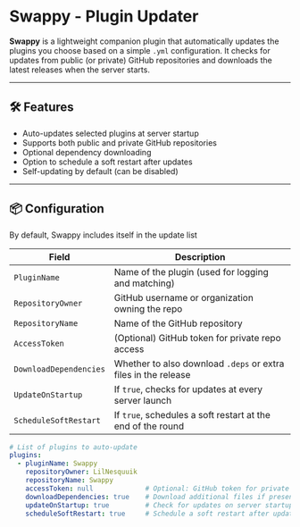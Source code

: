 # Swappy - Plugin Updater

**Swappy** is a lightweight companion plugin that automatically updates the plugins you choose based on a simple `.yml` configuration. It checks for updates from public (or private) GitHub repositories and downloads the latest releases when the server starts.

---

## 🛠️ Features

- Auto-updates selected plugins at server startup
- Supports both public and private GitHub repositories
- Optional dependency downloading
- Option to schedule a soft restart after updates
- Self-updating by default (can be disabled)

---

## 📦 Configuration

By default, Swappy includes itself in the update list

| Field                  | Description                                                    |
| ---------------------- | -------------------------------------------------------------- |
| `PluginName`           | Name of the plugin (used for logging and matching)             |
| `RepositoryOwner`      | GitHub username or organization owning the repo                |
| `RepositoryName`       | Name of the GitHub repository                                  |
| `AccessToken`          | (Optional) GitHub token for private repo access                |
| `DownloadDependencies` | Whether to also download `.deps` or extra files in the release |
| `UpdateOnStartup`      | If `true`, checks for updates at every server launch           |
| `ScheduleSoftRestart`  | If `true`, schedules a soft restart at the end of the round    |

```yml
# List of plugins to auto-update
plugins:
  - pluginName: Swappy
    repositoryOwner: LilNesquuik
    repositoryName: Swappy
    accessToken: null             # Optional: GitHub token for private repos
    downloadDependencies: true    # Download additional files if present in the release
    updateOnStartup: true         # Check for updates on server startup
    scheduleSoftRestart: true     # Schedule a soft restart after update if needed
```
